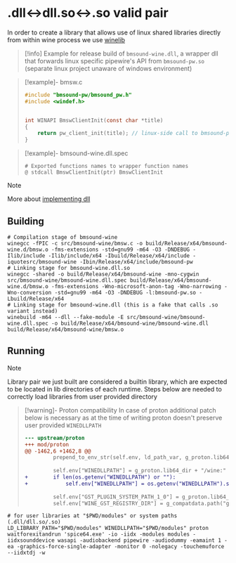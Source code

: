 
# .dll<->dll.so<->.so valid pair

In order to create a library that allows use of linux shared libraries directly from within wine process we use [winelib](https://wiki.winehq.org/Winelib)

> [!info]
> Example for release build of `bmsound-wine.dll`, a wrapper dll that forwards linux specific pipewire's API from `bmsound-pw.so` (separate linux project unaware of windows environment)


> [!example]- bmsw.c
> ```c
> #include "bmsound-pw/bmsound_pw.h"  
> #include <windef.h>
> 
> 
> int WINAPI BmswClientInit(const char *title)  
> {  
>     return pw_client_init(title); // linux-side call to bmsound-pw.so
> }
> ```

> [!example]- bmsound-wine.dll.spec
> ```shell
> # Exported functions names to wrapper function names
> @ stdcall BmswClientInit(ptr) BmswClientInit
> ```

> [!note] 
> More about [implementing dll](https://wiki.winehq.org/Developer_Hints)


## Building
```shell
# Compilation stage of bmsound-wine
winegcc -fPIC -c src/bmsound-wine/bmsw.c -o build/Release/x64/bmsound-wine.d/bmsw.o -fms-extensions -std=gnu99 -m64 -O3 -DNDEBUG -Ilib/include -Ilib/include/x64 -Ibuild/Release/x64/include -iquotesrc/bmsound-wine -Ibin/Release/x64/include/bmsound-pw
# Linking stage for bmsound-wine.dll.so
winegcc -shared -o build/Release/x64/bmsound-wine -mno-cygwin src/bmsound-wine/bmsound-wine.dll.spec build/Release/x64/bmsound-wine.d/bmsw.o -fms-extensions -Wno-microsoft-anon-tag -Wno-narrowing -Wno-conversion -std=gnu99 -m64 -O3 -DNDEBUG -l:bmsound-pw.so -Lbuild/Release/x64
# Linking stage for bmsound-wine.dll (this is a fake that calls .so variant instead)
winebuild -m64 --dll --fake-module -E src/bmsound-wine/bmsound-wine.dll.spec -o build/Release/x64/bmsound-wine/bmsound-wine.dll build/Release/x64/bmsound-wine/bmsw.o

```

## Running

>[!note]
> Library pair we just built are considered a builtin library, which are expected to be located in lib directories of each runtime.
> Steps below are needed to correctly load libraries from user provided directory

>[!warning]- Proton compatibility
> In case of proton additional patch below is necessary as at the time of writing proton doesn't preserve user provided `WINEDLLPATH`
> ```diff
> --- upstream/proton
> +++ mod/proton
> @@ -1462,6 +1462,8 @@
>          prepend_to_env_str(self.env, ld_path_var, g_proton.lib64_dir + ":" + g_proton.lib_dir, ":")
>  
>          self.env["WINEDLLPATH"] = g_proton.lib64_dir + "/wine:" + g_proton.lib_dir + "/wine"
> +        if len(os.getenv("WINEDLLPATH") or ""):
> +            self.env["WINEDLLPATH"] = os.getenv("WINEDLLPATH").strip(":") + ":" + self.env["WINEDLLPATH"]
>  
>          self.env["GST_PLUGIN_SYSTEM_PATH_1_0"] = g_proton.lib64_dir + "gstreamer-1.0" + ":" + g_proton.lib_dir + "gstreamer-1.0"
>          self.env["WINE_GST_REGISTRY_DIR"] = g_compatdata.path("gstreamer-1.0/")
> 
> ```

```shell
# for user libraries at "$PWD/modules" or system paths (.dll/dll.so/.so)
LD_LIBRARY_PATH="$PWD/modules" WINEDLLPATH="$PWD/modules" proton waitforexitandrun 'spice64.exe' -io -iidx -modules modules -iidxsounddevice wasapi -audiobackend pipewire -audiodummy -eamaint 1 -ea -graphics-force-single-adapter -monitor 0 -nolegacy -touchemuforce --iidxtdj -w
```


